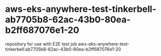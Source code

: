 # aws-eks-anywhere-test-tinkerbell-ab7705b8-62ac-43b0-80ea-b2ff687076e1-20
repository for use with E2E test job aws-eks-anywhere-test-tinkerbell:ab7705b8-62ac-43b0-80ea-b2ff687076e1-20
